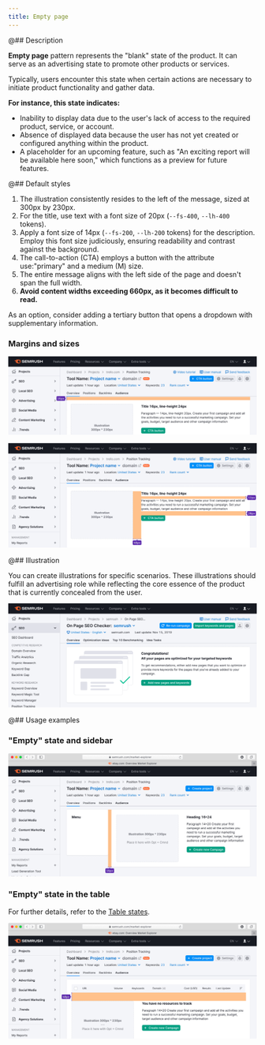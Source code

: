 ```yaml
---
title: Empty page
---
```


@## Description

**Empty page** pattern represents the "blank" state of the product. It can serve as an advertising state to promote other products or services.

Typically, users encounter this state when certain actions are necessary to initiate product functionality and gather data.

**For instance, this state indicates:**

- Inability to display data due to the user's lack of access to the required product, service, or account.
- Absence of displayed data because the user has not yet created or configured anything within the product.
- A placeholder for an upcoming feature, such as "An exciting report will be available here soon," which functions as a preview for future features.

@## Default styles

1. The illustration consistently resides to the left of the message, sized at 300px by 230px.
2. For the title, use text with a font size of 20px (`--fs-400`, `--lh-400` tokens).
3. Apply a font size of 14px (`--fs-200`, `--lh-200` tokens) for the description. Employ this font size judiciously, ensuring readability and contrast against the background.
4. The call-to-action (CTA) employs a button with the attribute use:"primary" and a medium (M) size.
5. The entire message aligns with the left side of the page and doesn't span the full width.
6. **Avoid content widths exceeding 660px, as it becomes difficult to read.**

As an option, consider adding a tertiary button that opens a dropdown with supplementary information.

### Margins and sizes

![](static/empty-page-1.png)

![](static/empty-page-2.png)

@## Illustration

You can create illustrations for specific scenarios. These illustrations should fulfill an advertising role while reflecting the core essence of the product that is currently concealed from the user.

![](static/example-1.png)

@## Usage examples

### "Empty" state and sidebar

![](static/empty-page-3.png)

### "Empty" state in the table

For further details, refer to the [Table states](/table-group/table-states/#empty_table/).

![](static/empty-page-4.png)
